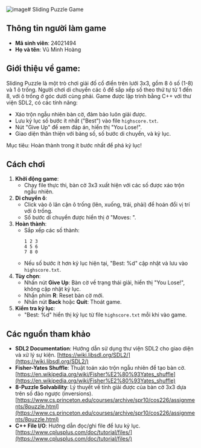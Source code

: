 ![image](https://github.com/user-attachments/assets/6ba301b3-8721-4bcb-bfa5-19751edfd107)# Sliding Puzzle Game

## Thông tin người làm game
- **Mã sinh viên**: 24021494
- **Họ và tên**: Vũ Minh Hoàng

## Giới thiệu về game:
Sliding Puzzle là một trò chơi giải đố cổ điển trên lưới 3x3, gồm 8 ô số (1-8) và 1 ô trống. Người chơi di chuyển các ô để sắp xếp số theo thứ tự từ 1 đến 8, với ô trống ở góc dưới cùng phải. Game được lập trình bằng C++ với thư viện SDL2, có các tính năng:
- Xáo trộn ngẫu nhiên bàn cờ, đảm bảo luôn giải được.
- Lưu kỷ lục số bước ít nhất ("Best") vào file `highscore.txt`.
- Nút "Give Up" để xem đáp án, hiển thị "You Lose!".
- Giao diện thân thiện với bảng số, số bước di chuyển, và kỷ lục.

Mục tiêu: Hoàn thành trong ít bước nhất để phá kỷ lục!

## Cách chơi
1. **Khởi động game**:
   - Chạy file thực thi, bàn cờ 3x3 xuất hiện với các số được xáo trộn ngẫu nhiên.
2. **Di chuyển ô**:
   - Click vào ô lân cận ô trống (lên, xuống, trái, phải) để hoán đổi vị trí với ô trống.
   - Số bước di chuyển được hiển thị ở "Moves: ".
3. **Hoàn thành**:
   - Sắp xếp các số thành:
     ```
     1 2 3
     4 5 6
     7 8 0
     ```
   - Nếu số bước ít hơn kỷ lục hiện tại, "Best: %d" cập nhật và lưu vào `highscore.txt`.
4. **Tùy chọn**:
   - Nhấn nút **Give Up**: Bàn cờ về trạng thái giải, hiển thị "You Lose!", không cập nhật kỷ lục.
   - Nhấn phím **R**: Reset bàn cờ mới.
   - Nhấn nút **Back** hoặc **Quit**: Thoát game.
5. **Kiểm tra kỷ lục**:
   - "Best: %d" hiển thị kỷ lục từ file `highscore.txt` mỗi khi vào game.

## Các nguồn tham khảo
- **SDL2 Documentation**: Hướng dẫn sử dụng thư viện SDL2 cho giao diện và xử lý sự kiện. [https://wiki.libsdl.org/SDL2/](https://wiki.libsdl.org/SDL2/)
- **Fisher-Yates Shuffle**: Thuật toán xáo trộn ngẫu nhiên để tạo bàn cờ. [https://en.wikipedia.org/wiki/Fisher%E2%80%93Yates_shuffle](https://en.wikipedia.org/wiki/Fisher%E2%80%93Yates_shuffle)
- **8-Puzzle Solvability**: Lý thuyết về tính giải được của bàn cờ 3x3 dựa trên số đảo ngược (inversions). [https://www.cs.princeton.edu/courses/archive/spr10/cos226/assignments/8puzzle.html](https://www.cs.princeton.edu/courses/archive/spr10/cos226/assignments/8puzzle.html)
- **C++ File I/O**: Hướng dẫn đọc/ghi file để lưu kỷ lục. [https://www.cplusplus.com/doc/tutorial/files/](https://www.cplusplus.com/doc/tutorial/files/)
